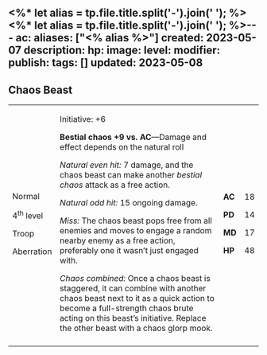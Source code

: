 <%* let alias = tp.file.title.split('-').join(' '); %><%* let alias = tp.file.title.split('-').join(' '); %>---
ac: 
aliases: ["<% alias %>"]
created: 2023-05-07
description: 
hp: 
image: 
level: 
modifier: 
publish: 
tags: []
updated: 2023-05-08
---

## Chaos Beast

<table>
<colgroup>
<col style="width: 16%" />
<col style="width: 72%" />
<col style="width: 5%" />
<col style="width: 5%" />
</colgroup>
<tbody>
<tr class="odd">
<td><p>Normal</p>
<p>4<sup>th</sup> level</p>
<p>Troop</p>
<p>Aberration</p></td>
<td><p>Initiative: +6</p>
<p><strong>Bestial chaos +9 vs. AC</strong>—Damage and effect depends on
the natural roll</p>
<p><em>Natural even hit:</em> 7 damage, and the chaos beast can make
another <em>bestial chaos</em> attack as a free action.</p>
<p><em>Natural odd hit:</em> 15 ongoing damage.</p>
<p><em>Miss:</em> The chaos beast pops free from all enemies and moves
to engage a random nearby enemy as a free action, preferably one it
wasn’t just engaged with.</p>
<p><em>Chaos combined:</em> Once a chaos beast is staggered, it can
combine with another chaos beast next to it as a quick action to become
a full-strength chaos brute acting on this beast’s initiative. Replace
the other beast with a chaos glorp mook.</p></td>
<td><p><strong>AC</strong></p>
<p><strong>PD</strong></p>
<p><strong>MD</strong></p>
<p><strong>HP</strong></p></td>
<td><p>18</p>
<p>14</p>
<p>17</p>
<p>48</p></td>
</tr>
<tr class="even">
<td></td>
<td></td>
<td></td>
<td></td>
</tr>
</tbody>
</table>
